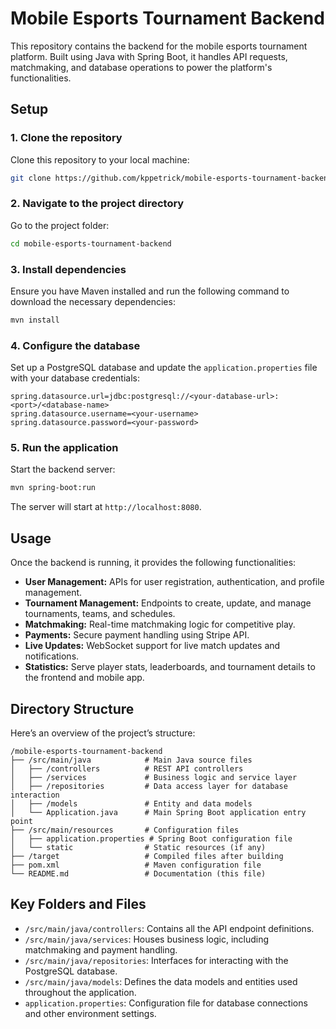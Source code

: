 # Mobile Esports Tournament Backend

This repository contains the backend for the mobile esports tournament platform. Built using Java with Spring Boot, it handles API requests, matchmaking, and database operations to power the platform's functionalities.

## Setup

### 1. Clone the repository
Clone this repository to your local machine:
```bash
git clone https://github.com/kppetrick/mobile-esports-tournament-backend.git
```

### 2. Navigate to the project directory
Go to the project folder:
```bash
cd mobile-esports-tournament-backend
```

### 3. Install dependencies
Ensure you have Maven installed and run the following command to download the necessary dependencies:
```bash
mvn install
```

### 4. Configure the database
Set up a PostgreSQL database and update the `application.properties` file with your database credentials:
```properties
spring.datasource.url=jdbc:postgresql://<your-database-url>:<port>/<database-name>
spring.datasource.username=<your-username>
spring.datasource.password=<your-password>
```

### 5. Run the application
Start the backend server:
```bash
mvn spring-boot:run
```
The server will start at `http://localhost:8080`.

## Usage

Once the backend is running, it provides the following functionalities:

- **User Management:** APIs for user registration, authentication, and profile management.
- **Tournament Management:** Endpoints to create, update, and manage tournaments, teams, and schedules.
- **Matchmaking:** Real-time matchmaking logic for competitive play.
- **Payments:** Secure payment handling using Stripe API.
- **Live Updates:** WebSocket support for live match updates and notifications.
- **Statistics:** Serve player stats, leaderboards, and tournament details to the frontend and mobile app.

## Directory Structure
Here’s an overview of the project’s structure:
```
/mobile-esports-tournament-backend
├── /src/main/java            # Main Java source files
│   ├── /controllers          # REST API controllers
│   ├── /services             # Business logic and service layer
│   ├── /repositories         # Data access layer for database interaction
│   ├── /models               # Entity and data models
│   └── Application.java      # Main Spring Boot application entry point
├── /src/main/resources       # Configuration files
│   ├── application.properties # Spring Boot configuration file
│   └── static                # Static resources (if any)
├── /target                   # Compiled files after building
├── pom.xml                   # Maven configuration file
└── README.md                 # Documentation (this file)
```
## Key Folders and Files
- `/src/main/java/controllers`: Contains all the API endpoint definitions.
- `/src/main/java/services`: Houses business logic, including matchmaking and payment handling.
- `/src/main/java/repositories`: Interfaces for interacting with the PostgreSQL database.
- `/src/main/java/models`: Defines the data models and entities used throughout the application.
- `application.properties`: Configuration file for database connections and other environment settings.
